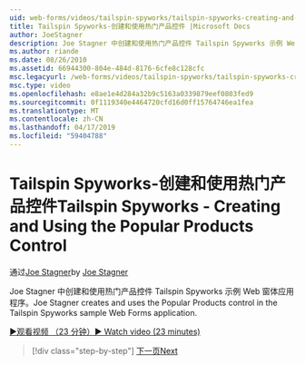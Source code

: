 ```yaml
---
uid: web-forms/videos/tailspin-spyworks/tailspin-spyworks-creating-and-using-the-popular-products-control
title: Tailspin Spyworks-创建和使用热门产品控件 |Microsoft Docs
author: JoeStagner
description: Joe Stagner 中创建和使用热门产品控件 Tailspin Spyworks 示例 Web 窗体应用程序。
ms.author: riande
ms.date: 08/26/2010
ms.assetid: 66944300-804e-484d-8176-6cfe8c128cfc
msc.legacyurl: /web-forms/videos/tailspin-spyworks/tailspin-spyworks-creating-and-using-the-popular-products-control
msc.type: video
ms.openlocfilehash: e8ae1e4d284a32b9c5163a0339879eef0803fed9
ms.sourcegitcommit: 0f1119340e4464720cfd16d0ff15764746ea1fea
ms.translationtype: MT
ms.contentlocale: zh-CN
ms.lasthandoff: 04/17/2019
ms.locfileid: "59404788"
---
```

# <a name="tailspin-spyworks---creating-and-using-the-popular-products-control"></a><span data-ttu-id="71d42-103">Tailspin Spyworks-创建和使用热门产品控件</span><span class="sxs-lookup"><span data-stu-id="71d42-103">Tailspin Spyworks - Creating and Using the Popular Products Control</span></span>

<span data-ttu-id="71d42-104">通过[Joe Stagner](https://github.com/JoeStagner)</span><span class="sxs-lookup"><span data-stu-id="71d42-104">by [Joe Stagner](https://github.com/JoeStagner)</span></span>

<span data-ttu-id="71d42-105">Joe Stagner 中创建和使用热门产品控件 Tailspin Spyworks 示例 Web 窗体应用程序。</span><span class="sxs-lookup"><span data-stu-id="71d42-105">Joe Stagner creates and uses the Popular Products control in the Tailspin Spyworks sample Web Forms application.</span></span>

[<span data-ttu-id="71d42-106">&#9654;观看视频 （23 分钟）</span><span class="sxs-lookup"><span data-stu-id="71d42-106">&#9654; Watch video (23 minutes)</span></span>](https://channel9.msdn.com/Blogs/ASP-NET-Site-Videos/tailspin-spyworks-creating-and-using-the-popular-products-control)

> [!div class="step-by-step"]
> [<span data-ttu-id="71d42-107">下一页</span><span class="sxs-lookup"><span data-stu-id="71d42-107">Next</span></span>](tailspin-spyworks-implementing-and-using-the-also-purchased-control.md)
